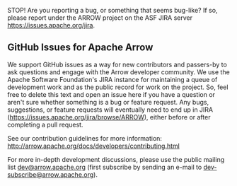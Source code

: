 STOP! Are you reporting a bug, or something that seems bug-like? If
so, please report under the ARROW project on the ASF JIRA server
https://issues.apache.org/jira.

## GitHub Issues for Apache Arrow

We support GitHub issues as a way for new contributors and passers-by
to ask questions and engage with the Arrow developer community. We use
the Apache Software Foundation's JIRA instance for maintaining a queue
of development work and as the public record for work on the
project. So, feel free to delete this text and open an issue here if
you have a question or aren't sure whether something is a bug or
feature request. Any bugs, suggestions, or feature requests will
eventually need to end up in JIRA
(https://issues.apache.org/jira/browse/ARROW), either before or after
completing a pull request.

See our contribution guidelines for more information: http://arrow.apache.org/docs/developers/contributing.html

For more in-depth development discussions, please use the public mailing list
dev@arrow.apache.org (first subscribe by sending an e-mail to
dev-subscribe@arrow.apache.org).
